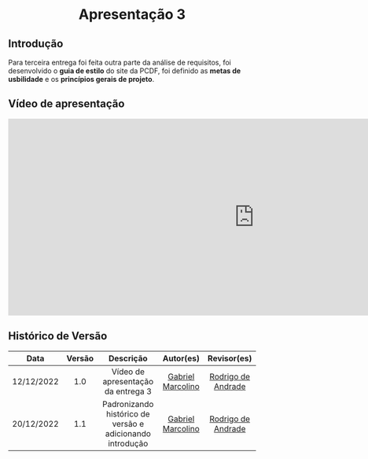 <h1 align="center">Apresentação 3</h1>

## Introdução

Para terceira entrega foi feita outra parte da análise de requisitos, foi desenvolvido o **guia de estilo** do site da PCDF, foi definido as **metas de usbilidade** e os **princípios gerais de projeto**.

## Vídeo de apresentação

<iframe width="1000vw" height="400vh" src="https://youtube.com/embed/W-50bgVvfhI" title="YouTube video player" frameborder="0" allow="accelerometer; autoplay; clipboard-write; encrypted-media; gyroscope; picture-in-picture" allowfullscreen></iframe> 

## Histórico de Versão

|    Data    | Versão |                         Descrição                         |                        Autor(es)                         |                       Revisor(es)                       |
| :--------: | :----: | :-------------------------------------------------------: | :--------------------------------------------------: | :-----------------------------------------------------: |
| 12/12/2022 |  1.0   |            Vídeo de apresentação da entrega 3             | [Gabriel Marcolino](https://github.com/GabrielMR360) | [Rodrigo de Andrade](https://github.com/OrlandiRodrigo) |
| 20/12/2022 |  1.1   | Padronizando histórico de versão e adicionando introdução | [Gabriel Marcolino](https://github.com/GabrielMR360) | [Rodrigo de Andrade](https://github.com/OrlandiRodrigo) |